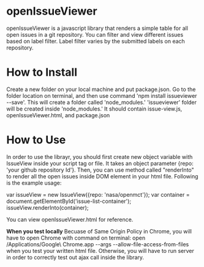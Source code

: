 # openIssueViewer
openIssueViewer is a javascript library that renders a simple table for all open issues in a git repository. You can filter and view different issues based on label filter. Label filter varies by the submitted labels on each repository.

# How to Install
Create a new folder on your local machine and put package.json. Go to the folder location on terminal, and then use command 'npm install issueviewer --save'. This will create a folder called 'node_modules.' 'issueviewer' folder will be created inside 'node_modules.' It should contain issue-view.js, openIssueViewer.html, and package.json

# How to Use
In order to use the librayr, you should first create new object variable with IssueView inside your script tag or file. It takes an object parameter {repo: 'your github repository Id'}. Then, you can use method called "renderInto" to render all the open issues inside DOM element in your html file. Following is the example usage:

var issueView = new IssueView({repo: 'nasa/openmct'});
var container = document.getElementById('issue-list-container');
issueView.renderInto(container);

You can view openIssueViewer.html for reference. 

****When you test locally****
Becuase of Same Origin Policy in Chrome, you will have to open Chrome with command on terminal: open /Applications/Google\ Chrome.app --args --allow-file-access-from-files when you test your written html file.
Otherwise, you will have to run server in order to correctly test out ajax call inside the library.
